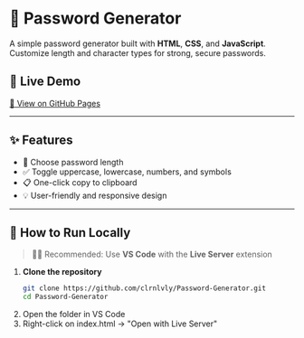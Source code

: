 # 🔐 Password Generator

A simple password generator built with **HTML**, **CSS**, and **JavaScript**. Customize length and character types for strong, secure passwords.

## 🔗 Live Demo  
[🔗 View on GitHub Pages](https://clrnlvly.github.io/Password-Generator/)

---

## ✨ Features

- 🔢 Choose password length
- ✅ Toggle uppercase, lowercase, numbers, and symbols
- 📋 One-click copy to clipboard
- 💡 User-friendly and responsive design

---

## 🚀 How to Run Locally

> 🧑‍💻 Recommended: Use **VS Code** with the **Live Server** extension

1. **Clone the repository**
   ```bash
   git clone https://github.com/clrnlvly/Password-Generator.git
   cd Password-Generator
2. Open the folder in VS Code
3. Right-click on index.html → "Open with Live Server"
